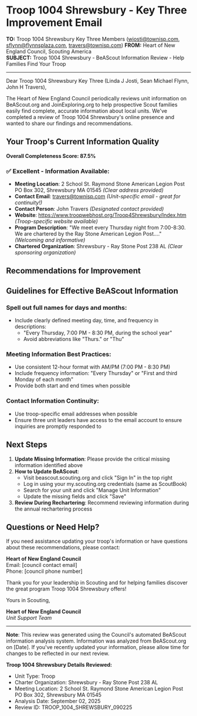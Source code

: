 # Troop 1004 Shrewsbury - Key Three Improvement Email

**TO:** Troop 1004 Shrewsbury Key Three Members (wjosti@townisp.com, sflynn@flynnsplaza.com, travers@townisp.com)
**FROM:** Heart of New England Council, Scouting America  
**SUBJECT:** Troop 1004 Shrewsbury - BeAScout Information Review - Help Families Find Your Troop  

---

Dear Troop 1004 Shrewsbury Key Three (Linda J Josti, Sean Michael Flynn, John H Travers),

The Heart of New England Council periodically reviews unit information on BeAScout.org and JoinExploring.org to help prospective Scout families easily find complete, accurate information about local units. We've completed a review of Troop 1004 Shrewsbury's online presence and wanted to share our findings and recommendations.

## Your Troop's Current Information Quality

**Overall Completeness Score: 87.5%**



### ✅ **Excellent - Information Available:**
- **Meeting Location**: 2 School St. Raymond Stone American Legion Post PO Box 302, Shrewsbury MA 01545 *(Clear address provided)*
- **Contact Email**: travers@townisp.com *(Unit-specific email - great for continuity!)*
- **Contact Person**: John Travers *(Designated contact provided)*
- **Website**: https://www.troopwebhost.org/Troop4Shrewsbury/Index.htm *(Troop-specific website available)*
- **Program Description**: "We meet every Thursday night from 7:00-8:30. We are chartered by the Ray Stone American Legion Post...." *(Welcoming and informative)*
- **Chartered Organization**: Shrewsbury - Ray Stone Post 238 AL *(Clear sponsoring organization)*

## Recommendations for Improvement



## Guidelines for Effective BeAScout Information

### **Spell out full names for days and months:**
- Include clearly defined meeting day, time, and frequency in descriptions:
  - "Every Thursday, 7:00 PM - 8:30 PM, during the school year"
  - Avoid abbreviations like "Thurs." or "Thu"

### **Meeting Information Best Practices:**
- Use consistent 12-hour format with AM/PM (7:00 PM - 8:30 PM)
- Include frequency information: "Every Thursday" or "First and third Monday of each month"
- Provide both start and end times when possible

### **Contact Information Continuity:**
- Use troop-specific email addresses when possible
- Ensure three unit leaders have access to the email account to ensure inquiries are promptly responded to

## Next Steps

1. **Update Missing Information**: Please provide the critical missing information identified above
2. **How to Update BeAScout**: 
   - Visit beascout.scouting.org and click "Sign In" in the top right
   - Log in using your my.scouting.org credentials (same as ScoutBook)
   - Search for your unit and click "Manage Unit Information"
   - Update the missing fields and click "Save"
3. **Review During Rechartering**: Recommend reviewing information during the annual rechartering process

## Questions or Need Help?

If you need assistance updating your troop's information or have questions about these recommendations, please contact:

**Heart of New England Council**  
Email: [council contact email]  
Phone: [council phone number]

Thank you for your leadership in Scouting and for helping families discover the great program Troop 1004 Shrewsbury offers!

Yours in Scouting,

**Heart of New England Council**  
*Unit Support Team*

---

**Note**: This review was generated using the Council's automated BeAScout information analysis system. Information was analyzed from BeAScout.org on [Date]. If you've recently updated your information, please allow time for changes to be reflected in our next review.

**Troop 1004 Shrewsbury Details Reviewed:**
- Unit Type: Troop
- Charter Organization: Shrewsbury - Ray Stone Post 238 AL  
- Meeting Location: 2 School St. Raymond Stone American Legion Post PO Box 302, Shrewsbury MA 01545
- Analysis Date: September 02, 2025
- Review ID: TROOP_1004_SHREWSBURY_090225